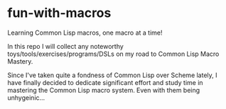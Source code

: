 # fun-with-macros
Learning Common Lisp macros, one macro at a time!

In this repo I will collect any noteworthy toys/tools/exercises/programs/DSLs on my road to Common Lisp Macro Mastery.

Since I've taken quite a fondness of Common Lisp over Scheme lately, I have finally decided to dedicate significant effort and study time in mastering the Common Lisp macro system. Even with them being unhygeinic...
